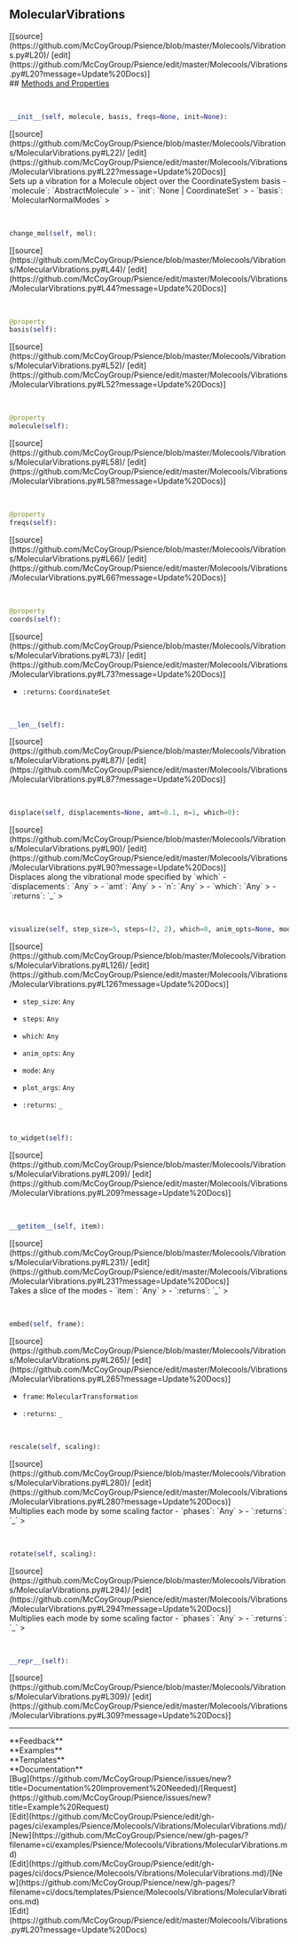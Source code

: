 ## <a id="Psience.Molecools.Vibrations.MolecularVibrations">MolecularVibrations</a> 

<div class="docs-source-link" markdown="1">
[[source](https://github.com/McCoyGroup/Psience/blob/master/Molecools/Vibrations.py#L20)/
[edit](https://github.com/McCoyGroup/Psience/edit/master/Molecools/Vibrations.py#L20?message=Update%20Docs)]
</div>









<div class="collapsible-section">
 <div class="collapsible-section collapsible-section-header" markdown="1">
## <a class="collapse-link" data-toggle="collapse" href="#methods" markdown="1"> Methods and Properties</a> <a class="float-right" data-toggle="collapse" href="#methods"><i class="fa fa-chevron-down"></i></a>
 </div>
 <div class="collapsible-section collapsible-section-body collapse show" id="methods" markdown="1">
 
<a id="Psience.Molecools.Vibrations.MolecularVibrations.__init__" class="docs-object-method">&nbsp;</a> 
```python
__init__(self, molecule, basis, freqs=None, init=None): 
```
<div class="docs-source-link" markdown="1">
[[source](https://github.com/McCoyGroup/Psience/blob/master/Molecools/Vibrations/MolecularVibrations.py#L22)/
[edit](https://github.com/McCoyGroup/Psience/edit/master/Molecools/Vibrations/MolecularVibrations.py#L22?message=Update%20Docs)]
</div>
Sets up a vibration for a Molecule object over the CoordinateSystem basis
  - `molecule`: `AbstractMolecule`
    > 
  - `init`: `None | CoordinateSet`
    > 
  - `basis`: `MolecularNormalModes`
    >


<a id="Psience.Molecools.Vibrations.MolecularVibrations.change_mol" class="docs-object-method">&nbsp;</a> 
```python
change_mol(self, mol): 
```
<div class="docs-source-link" markdown="1">
[[source](https://github.com/McCoyGroup/Psience/blob/master/Molecools/Vibrations/MolecularVibrations.py#L44)/
[edit](https://github.com/McCoyGroup/Psience/edit/master/Molecools/Vibrations/MolecularVibrations.py#L44?message=Update%20Docs)]
</div>


<a id="Psience.Molecools.Vibrations.MolecularVibrations.basis" class="docs-object-method">&nbsp;</a> 
```python
@property
basis(self): 
```
<div class="docs-source-link" markdown="1">
[[source](https://github.com/McCoyGroup/Psience/blob/master/Molecools/Vibrations/MolecularVibrations.py#L52)/
[edit](https://github.com/McCoyGroup/Psience/edit/master/Molecools/Vibrations/MolecularVibrations.py#L52?message=Update%20Docs)]
</div>


<a id="Psience.Molecools.Vibrations.MolecularVibrations.molecule" class="docs-object-method">&nbsp;</a> 
```python
@property
molecule(self): 
```
<div class="docs-source-link" markdown="1">
[[source](https://github.com/McCoyGroup/Psience/blob/master/Molecools/Vibrations/MolecularVibrations.py#L58)/
[edit](https://github.com/McCoyGroup/Psience/edit/master/Molecools/Vibrations/MolecularVibrations.py#L58?message=Update%20Docs)]
</div>


<a id="Psience.Molecools.Vibrations.MolecularVibrations.freqs" class="docs-object-method">&nbsp;</a> 
```python
@property
freqs(self): 
```
<div class="docs-source-link" markdown="1">
[[source](https://github.com/McCoyGroup/Psience/blob/master/Molecools/Vibrations/MolecularVibrations.py#L66)/
[edit](https://github.com/McCoyGroup/Psience/edit/master/Molecools/Vibrations/MolecularVibrations.py#L66?message=Update%20Docs)]
</div>


<a id="Psience.Molecools.Vibrations.MolecularVibrations.coords" class="docs-object-method">&nbsp;</a> 
```python
@property
coords(self): 
```
<div class="docs-source-link" markdown="1">
[[source](https://github.com/McCoyGroup/Psience/blob/master/Molecools/Vibrations/MolecularVibrations.py#L73)/
[edit](https://github.com/McCoyGroup/Psience/edit/master/Molecools/Vibrations/MolecularVibrations.py#L73?message=Update%20Docs)]
</div>

  - `:returns`: `CoordinateSet`
    >


<a id="Psience.Molecools.Vibrations.MolecularVibrations.__len__" class="docs-object-method">&nbsp;</a> 
```python
__len__(self): 
```
<div class="docs-source-link" markdown="1">
[[source](https://github.com/McCoyGroup/Psience/blob/master/Molecools/Vibrations/MolecularVibrations.py#L87)/
[edit](https://github.com/McCoyGroup/Psience/edit/master/Molecools/Vibrations/MolecularVibrations.py#L87?message=Update%20Docs)]
</div>


<a id="Psience.Molecools.Vibrations.MolecularVibrations.displace" class="docs-object-method">&nbsp;</a> 
```python
displace(self, displacements=None, amt=0.1, n=1, which=0): 
```
<div class="docs-source-link" markdown="1">
[[source](https://github.com/McCoyGroup/Psience/blob/master/Molecools/Vibrations/MolecularVibrations.py#L90)/
[edit](https://github.com/McCoyGroup/Psience/edit/master/Molecools/Vibrations/MolecularVibrations.py#L90?message=Update%20Docs)]
</div>
Displaces along the vibrational mode specified by `which`
  - `displacements`: `Any`
    > 
  - `amt`: `Any`
    > 
  - `n`: `Any`
    > 
  - `which`: `Any`
    > 
  - `:returns`: `_`
    >


<a id="Psience.Molecools.Vibrations.MolecularVibrations.visualize" class="docs-object-method">&nbsp;</a> 
```python
visualize(self, step_size=5, steps=(2, 2), which=0, anim_opts=None, mode='fast', **plot_args): 
```
<div class="docs-source-link" markdown="1">
[[source](https://github.com/McCoyGroup/Psience/blob/master/Molecools/Vibrations/MolecularVibrations.py#L126)/
[edit](https://github.com/McCoyGroup/Psience/edit/master/Molecools/Vibrations/MolecularVibrations.py#L126?message=Update%20Docs)]
</div>

  - `step_size`: `Any`
    > 
  - `steps`: `Any`
    > 
  - `which`: `Any`
    > 
  - `anim_opts`: `Any`
    > 
  - `mode`: `Any`
    > 
  - `plot_args`: `Any`
    > 
  - `:returns`: `_`
    >


<a id="Psience.Molecools.Vibrations.MolecularVibrations.to_widget" class="docs-object-method">&nbsp;</a> 
```python
to_widget(self): 
```
<div class="docs-source-link" markdown="1">
[[source](https://github.com/McCoyGroup/Psience/blob/master/Molecools/Vibrations/MolecularVibrations.py#L209)/
[edit](https://github.com/McCoyGroup/Psience/edit/master/Molecools/Vibrations/MolecularVibrations.py#L209?message=Update%20Docs)]
</div>


<a id="Psience.Molecools.Vibrations.MolecularVibrations.__getitem__" class="docs-object-method">&nbsp;</a> 
```python
__getitem__(self, item): 
```
<div class="docs-source-link" markdown="1">
[[source](https://github.com/McCoyGroup/Psience/blob/master/Molecools/Vibrations/MolecularVibrations.py#L231)/
[edit](https://github.com/McCoyGroup/Psience/edit/master/Molecools/Vibrations/MolecularVibrations.py#L231?message=Update%20Docs)]
</div>
Takes a slice of the modes
  - `item`: `Any`
    > 
  - `:returns`: `_`
    >


<a id="Psience.Molecools.Vibrations.MolecularVibrations.embed" class="docs-object-method">&nbsp;</a> 
```python
embed(self, frame): 
```
<div class="docs-source-link" markdown="1">
[[source](https://github.com/McCoyGroup/Psience/blob/master/Molecools/Vibrations/MolecularVibrations.py#L265)/
[edit](https://github.com/McCoyGroup/Psience/edit/master/Molecools/Vibrations/MolecularVibrations.py#L265?message=Update%20Docs)]
</div>

  - `frame`: `MolecularTransformation`
    > 
  - `:returns`: `_`
    >


<a id="Psience.Molecools.Vibrations.MolecularVibrations.rescale" class="docs-object-method">&nbsp;</a> 
```python
rescale(self, scaling): 
```
<div class="docs-source-link" markdown="1">
[[source](https://github.com/McCoyGroup/Psience/blob/master/Molecools/Vibrations/MolecularVibrations.py#L280)/
[edit](https://github.com/McCoyGroup/Psience/edit/master/Molecools/Vibrations/MolecularVibrations.py#L280?message=Update%20Docs)]
</div>
Multiplies each mode by some scaling factor
  - `phases`: `Any`
    > 
  - `:returns`: `_`
    >


<a id="Psience.Molecools.Vibrations.MolecularVibrations.rotate" class="docs-object-method">&nbsp;</a> 
```python
rotate(self, scaling): 
```
<div class="docs-source-link" markdown="1">
[[source](https://github.com/McCoyGroup/Psience/blob/master/Molecools/Vibrations/MolecularVibrations.py#L294)/
[edit](https://github.com/McCoyGroup/Psience/edit/master/Molecools/Vibrations/MolecularVibrations.py#L294?message=Update%20Docs)]
</div>
Multiplies each mode by some scaling factor
  - `phases`: `Any`
    > 
  - `:returns`: `_`
    >


<a id="Psience.Molecools.Vibrations.MolecularVibrations.__repr__" class="docs-object-method">&nbsp;</a> 
```python
__repr__(self): 
```
<div class="docs-source-link" markdown="1">
[[source](https://github.com/McCoyGroup/Psience/blob/master/Molecools/Vibrations/MolecularVibrations.py#L309)/
[edit](https://github.com/McCoyGroup/Psience/edit/master/Molecools/Vibrations/MolecularVibrations.py#L309?message=Update%20Docs)]
</div>
 </div>
</div>












---


<div markdown="1" class="text-secondary">
<div class="container">
  <div class="row">
   <div class="col" markdown="1">
**Feedback**   
</div>
   <div class="col" markdown="1">
**Examples**   
</div>
   <div class="col" markdown="1">
**Templates**   
</div>
   <div class="col" markdown="1">
**Documentation**   
</div>
   <div class="col" markdown="1">
   
</div>
   <div class="col" markdown="1">
   
</div>
   <div class="col" markdown="1">
   
</div>
</div>
  <div class="row">
   <div class="col" markdown="1">
[Bug](https://github.com/McCoyGroup/Psience/issues/new?title=Documentation%20Improvement%20Needed)/[Request](https://github.com/McCoyGroup/Psience/issues/new?title=Example%20Request)   
</div>
   <div class="col" markdown="1">
[Edit](https://github.com/McCoyGroup/Psience/edit/gh-pages/ci/examples/Psience/Molecools/Vibrations/MolecularVibrations.md)/[New](https://github.com/McCoyGroup/Psience/new/gh-pages/?filename=ci/examples/Psience/Molecools/Vibrations/MolecularVibrations.md)   
</div>
   <div class="col" markdown="1">
[Edit](https://github.com/McCoyGroup/Psience/edit/gh-pages/ci/docs/Psience/Molecools/Vibrations/MolecularVibrations.md)/[New](https://github.com/McCoyGroup/Psience/new/gh-pages/?filename=ci/docs/templates/Psience/Molecools/Vibrations/MolecularVibrations.md)   
</div>
   <div class="col" markdown="1">
[Edit](https://github.com/McCoyGroup/Psience/edit/master/Molecools/Vibrations.py#L20?message=Update%20Docs)   
</div>
   <div class="col" markdown="1">
   
</div>
   <div class="col" markdown="1">
   
</div>
   <div class="col" markdown="1">
   
</div>
</div>
</div>
</div>